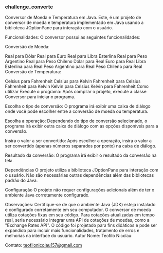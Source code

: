 ### challenge_converte

Conversor de Moeda e Temperatura em Java.
Este, é um projeto de conversor de moeda e temperatura implementado em Java usando a biblioteca JOptionPane para interação com o usuário.

Funcionalidades:
O conversor possui as seguintes funcionalidades:

Conversão de Moeda:

Real para Dólar
Real para Euro
Real para Libra Esterlina
Real para Peso Argentino
Real para Peso Chileno
Dólar para Real
Euro para Real
Libra Esterlina para Real
Peso Argentino para Real
Peso Chileno para Real
Conversão de Temperatura:

Celsius para Fahrenheit
Celsius para Kelvin
Fahrenheit para Celsius
Fahrenheit para Kelvin
Kelvin para Celsius
Kelvin para Fahrenheit
Como utilizar
Execute o programa: Após compilar o projeto, execute a classe Conversor para iniciar o programa.

Escolha o tipo de conversão: O programa irá exibir uma caixa de diálogo onde você pode escolher entre a conversão de moeda ou temperatura.

Escolha a operação: Dependendo do tipo de conversão selecionado, o programa irá exibir outra caixa de diálogo com as opções disponíveis para a conversão.

Insira o valor a ser convertido: Após escolher a operação, insira o valor a ser convertido (apenas números separados por ponto) na caixa de diálogo.

Resultado da conversão: O programa irá exibir o resultado da conversão na tela.

Dependências
O projeto utiliza a biblioteca JOptionPane para interação com o usuário. Não são necessárias outras dependências além das bibliotecas padrão do Java.

Configuração
O projeto não requer configurações adicionais além de ter o ambiente Java corretamente configurado.

Observações:
Certifique-se de que o ambiente Java (JDK) esteja instalado e configurado corretamente em seu computador.
O conversor de moeda utiliza cotações fixas em seu código. Para cotações atualizadas em tempo real, seria necessário integrar uma API de cotações de moedas, como a "Exchange Rates API".
O código foi projetado para fins didáticos e pode ser expandido para incluir mais funcionalidades, tratamento de erros e melhorias na interface do usuário.
Autor
Nome: Teofilo Nicolau

Contato: teofilonicolau157@gmail.com

